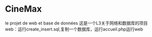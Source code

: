 # CineMax
le projet de web et base de données 
这是一个L3关于网络和数据库的项目
web：运行create_insert.sql,复制一个数据库，运行accueil.php运行web
